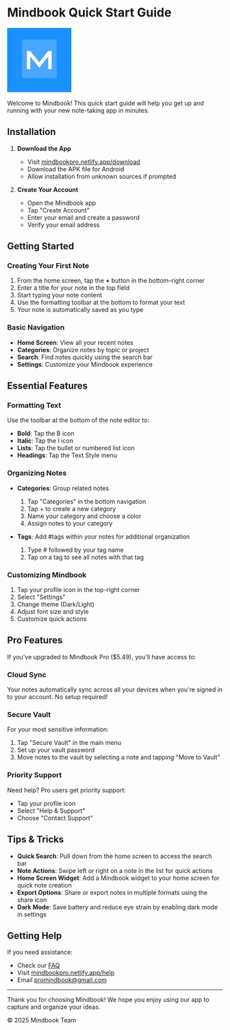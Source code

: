 # Mindbook Quick Start Guide

<img src="./assets/logo.png" alt="Mindbook Logo" width="150"/>

Welcome to Mindbook! This quick start guide will help you get up and running with your new note-taking app in minutes.

## Installation

1. **Download the App**

   - Visit [mindbookpro.netlify.app/download](https://mindbookpro.netlify.app/download)
   - Download the APK file for Android
   - Allow installation from unknown sources if prompted

2. **Create Your Account**
   - Open the Mindbook app
   - Tap "Create Account"
   - Enter your email and create a password
   - Verify your email address

## Getting Started

### Creating Your First Note

1. From the home screen, tap the **+** button in the bottom-right corner
2. Enter a title for your note in the top field
3. Start typing your note content
4. Use the formatting toolbar at the bottom to format your text
5. Your note is automatically saved as you type

### Basic Navigation

- **Home Screen**: View all your recent notes
- **Categories**: Organize notes by topic or project
- **Search**: Find notes quickly using the search bar
- **Settings**: Customize your Mindbook experience

## Essential Features

### Formatting Text

Use the toolbar at the bottom of the note editor to:

- **Bold**: Tap the B icon
- **Italic**: Tap the I icon
- **Lists**: Tap the bullet or numbered list icon
- **Headings**: Tap the Text Style menu

### Organizing Notes

- **Categories**: Group related notes

  1. Tap "Categories" in the bottom navigation
  2. Tap + to create a new category
  3. Name your category and choose a color
  4. Assign notes to your category

- **Tags**: Add #tags within your notes for additional organization
  1. Type # followed by your tag name
  2. Tap on a tag to see all notes with that tag

### Customizing Mindbook

1. Tap your profile icon in the top-right corner
2. Select "Settings"
3. Change theme (Dark/Light)
4. Adjust font size and style
5. Customize quick actions

## Pro Features

If you've upgraded to Mindbook Pro ($5.49), you'll have access to:

### Cloud Sync

Your notes automatically sync across all your devices when you're signed in to your account. No setup required!

### Secure Vault

For your most sensitive information:

1. Tap "Secure Vault" in the main menu
2. Set up your vault password
3. Move notes to the vault by selecting a note and tapping "Move to Vault"

### Priority Support

Need help? Pro users get priority support:

- Tap your profile icon
- Select "Help & Support"
- Choose "Contact Support"

## Tips & Tricks

- **Quick Search**: Pull down from the home screen to access the search bar
- **Note Actions**: Swipe left or right on a note in the list for quick actions
- **Home Screen Widget**: Add a Mindbook widget to your home screen for quick note creation
- **Export Options**: Share or export notes in multiple formats using the share icon
- **Dark Mode**: Save battery and reduce eye strain by enabling dark mode in settings

## Getting Help

If you need assistance:

- Check our [FAQ](https://mindbookpro.netlify.app/faq)
- Visit [mindbookpro.netlify.app/help](https://mindbookpro.netlify.app/help)
- Email [promindbook@gmail.com](mailto:promindbook@gmail.com)

---

Thank you for choosing Mindbook! We hope you enjoy using our app to capture and organize your ideas.

© 2025 Mindbook Team
